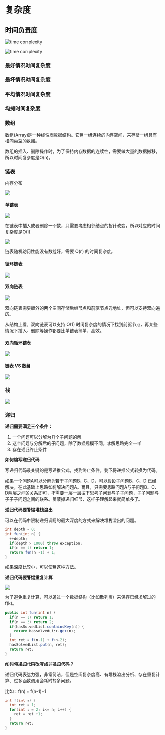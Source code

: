 # 复杂度
## 时间负责度
![time complexity](media/16359942941079/time_complexity.jpg)

![time complexity](media/16359942941079/time_complexity2.jpg)

### 最好情况时间复杂度

### 最坏情况时间复杂度

### 平均情况时间复杂度

### 均摊时间复杂度

### 数组

数组(Array)是一种线性表数据结构。它用一组连续的内存空间，来存储一组具有相同类型的数据。

数组的插入、删除操作时，为了保持内存数据的连续性，需要做大量的数据搬移，所以时间复杂度是O(n)。

### 链表

内存分布

![](media/16359942941079/linked1.jpg)

#### 单链表

![](media/16359942941079/linked2.jpg)

在链表中插入或者删除一个数，只需要考虑相邻结点的指针改变，所以对应的时间复杂度是O(1)

![](media/16359942941079/linked3.jpg)

链表随机访问性能没有数组好，需要 O(n) 的时间复杂度。

#### 循环链表

![](media/16359942941079/linked4.jpg)

#### 双向链表

![](media/16359942941079/linked5.jpg)

双向链表需要额外的两个空间存储后继节点和前驱节点的地址，但可以支持双向遍历。

从结构上看，双向链表可以支持 O(1) 时间复杂度的情况下找到前驱节点，再某些情况下插入、删除等操作都要比单链表简单、高效。

#### 双向循环链表

![](media/16359942941079/linked6.jpg)

#### 链表 VS 数组

![](media/16359942941079/linked7.jpg)

### 栈

![](media/16359942941079/stack1.jpg)

### 

### 递归

**递归需要满足三个条件：**

1. 一个问题可以分解为几个子问题的解
2. 这个问题与分解后的子问题，除了数据规模不同，求解思路完全一样
3. 存在递归终止条件

**如何编写递归代码**

写递归代码最关键的是写递推公式，找到终止条件，剩下将递推公式转换为代码。

如果一个问题A可以分解为若干子问题B、C、D，可以假设子问题B、C、D 已经解决，在此基础上思路如何解决问题A。而且，只需要思路问题A与子问题B、C、D两层之间的关系即可，不需要一层一层往下思考子问题与子子问题，子子问题与子子子问题之间的联系。屏蔽掉递归细节，这样子理解起来就简单多了。

**递归代码要警惕堆栈溢出**

可以在代码中限制递归调用的最大深度的方式来解决堆栈溢出的问题。

```java
int depth = 0;
int fun(int n) {
  ++depth;
  if(depth > 1000) throw exception;
  if(n == 1) return 1;
  return fun(n -1) + 1;
}
```

如果深度比较小，可以使用这种方法。

**递归代码要警惕重复计算**

![](media/16359942941079/recursive1.png)

为了避免重复计算，可以通过一个数据结构（比如散列表）来保存已经求解过的 f(k)。

```java
public int fun(int n) {
  if(n == 1) return 1;
  if(n == 2) return 2;
  if(hasSolvedList.containsKey(n)) {
    return hasSolvedList.get(n);
  }
  int ret = f(n-1) + f(n-2);
  hasSolvedList.put(n, ret);
  return ret;
}
```

**如何将递归代码改写成非递归代码？**

递归代码表达力强，非常简洁，但是空间复杂度高、有堆栈溢出分析、存在重复计算、过多函数调用会耗时较多问题。

比如：f(n) = f(n-1)+1

```java
int f(int n) {
  int ret = 1;
  for(int i = 2; i<= n; i++) {
    ret = ret +1;
  }
  return ret;
}
```
